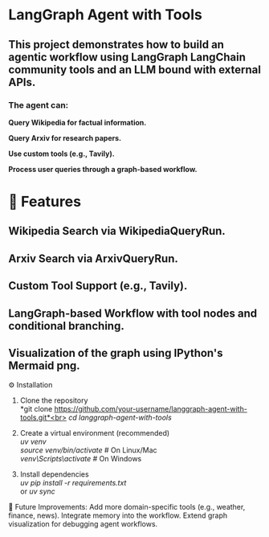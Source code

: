 # LangGraph Agent with Tools

## This project demonstrates how to build an agentic workflow using LangGraph LangChain community tools and an LLM bound with external APIs.

### The agent can:

  **Query Wikipedia for factual information.**

  **Query Arxiv for research papers.**

  **Use custom tools (e.g., Tavily).**

  **Process user queries through a graph-based workflow.**

# 🚀 Features

  ## Wikipedia Search via WikipediaQueryRun.

  ## Arxiv Search via ArxivQueryRun.

  ## Custom Tool Support (e.g., Tavily).

  ## LangGraph-based Workflow with tool nodes and conditional branching.

  ## Visualization of the graph using IPython's Mermaid png.


⚙️ Installation

  1. Clone the repository<br>
     *git clone https://github.com/your-username/langgraph-agent-with-tools.git*<br>
     *cd langgraph-agent-with-tools*<br>


  2. Create a virtual environment (recommended)<br>
     *uv venv*<br>
     *source venv/bin/activate*   # On Linux/Mac<br>
     *venv\Scripts\activate*      # On Windows<br>
     
  3. Install dependencies<br>
     *uv pip install -r requirements.txt*<br>
     or *uv sync*<br>
     
🔮 Future Improvements:
      Add more domain-specific tools (e.g., weather, finance, news).
      Integrate memory into the workflow.
      Extend graph visualization for debugging agent workflows.



